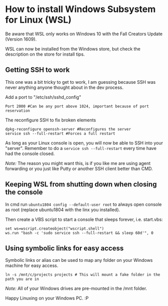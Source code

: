 # How to install Windows Subsystem for Linux (WSL)
Be aware that WSL only works on Windows 10 with the Fall Creators Update (Version 1609).

WSL can now be installed from the Windows store, but check the description on the store for install tips.

## Getting SSH to work
This one was a bit tricky to get to work, I am guessing because SSH was never anything anyone thought about in the dev process.

Add a port to "/etc/ssh/sshd_config"

```shell
Port 2000 #Can be any port above 1024, important because of port reservation
```

The reconfigure SSH to fix broken elements

```shell
dpkg-reconfigure openssh-server #Reconfigures the server
service ssh --full-restart #Forces a full restart
```

As long as your Linux console is open, you will now be able to SSH into your "server". Remember to do a ```service ssh --full-restart``` every time have had the console closed.

*Note:* The reason you might want this, is if you like me are using agent forwarding or you just like Putty or another SSH client better than CMD.

## Keeping WSL from shutting down when closing the console

In cmd run ```ubuntu1804 config --default-user root``` to always open console as root (replace ubuntu1804 with the linx you installed).

Then create a VBS script to start a console that sleeps forever, i.e. start.vbs:

```shell
set ws=wscript.createobject("wscript.shell")
ws.run "bash -c 'sudo service ssh --full-restart && sleep 60d'", 0
```

## Using symbolic links for easy access
Symbolic links or alias can be used to map any folder on your Windows machine for easy access.

```shell
ln -s /mnt/c/projects projects # This will mount a fake folder in the path you are in
```
*Note:* All of your Windows drives are pre-mounted in the /mnt folder.

Happy Linuxing on your Windows PC. :P